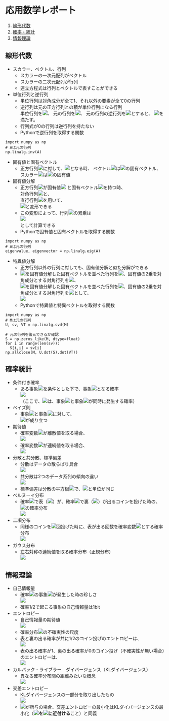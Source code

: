 # 応用数学レポート
1. [線形代数](#線形代数)
2. [確率・統計](#確率統計)
3. [情報理論](#情報理論)

## 線形代数
- スカラー、ベクトル、行列
  - スカラーの一次元配列がベクトル
  - スカラーの二次元配列が行列
  - 連立方程式は行列とベクトルで表すことができる
- 単位行列と逆行列
  - 単位行列は対角成分が全て1、それ以外の要素が全て0の行列
  - 逆行列は元の正方行列との積が単位行列になる行列<br/>
単位行列を<img src="https://latex.codecogs.com/gif.latex?I" />、
元の行列を<img src="https://latex.codecogs.com/gif.latex?A" />、
元の行列の逆行列を<img src="https://latex.codecogs.com/gif.latex?A^{-1}" />とすると、
<img src="https://latex.codecogs.com/gif.latex?AA^{-1}=A^{-1}A=I" />を満たす。
  - 行列式が0の行列は逆行列を持たない
  - Pythonで逆行列を取得する関数
```
import numpy as np
# Aは元の行列
np.linalg.inv(A)
```
- 固有値と固有ベクトル
  - 正方行列<img src="https://latex.codecogs.com/gif.latex?A" />に対して、<img src="https://latex.codecogs.com/gif.latex?Av={\lambda}v" />となる時、
ベクトル<img src="https://latex.codecogs.com/gif.latex?v" />は<img src="https://latex.codecogs.com/gif.latex?A" />の固有ベクトル、
スカラー<img src="https://latex.codecogs.com/gif.latex?\lambda" />は<img src="https://latex.codecogs.com/gif.latex?A" />の固有値
- 固有値分解
  - 正方行列<img src="https://latex.codecogs.com/gif.latex?A" />が固有値<img src="https://latex.codecogs.com/gif.latex?\lambda_1,\lambda_2,\lambda_3,\cdots" />
と固有ベクトル<img src="https://latex.codecogs.com/gif.latex?v_1,v_2,v_3,\cdots" />を持つ時、<br/>
対角行列<img src="https://latex.codecogs.com/gif.latex?\Lambda=\left(\begin{matrix}\lambda_1&&&\\&\lambda_2&&\\&&\lambda_3&\\&&&\ddots\end{matrix}\right)" />と、<br/>
直行行列<img src="https://latex.codecogs.com/gif.latex?V=(v_1\:v_2\:v_3\:\cdots)" />を用いて、<br/>
<img src="https://latex.codecogs.com/gif.latex?A=V\Lambda&space;V^{-1}" />と変形できる
  - この変形によって、行列<img src="https://latex.codecogs.com/gif.latex?A" />の累乗は<br/>
<img src="https://latex.codecogs.com/gif.latex?A^n=V\left(\begin{matrix}\lambda_1^n&&&\\&\lambda_2^n&&\\&&\lambda_3^n&\\&&&\ddots\end{matrix}\right)V^{-1}" /><br/>
として計算できる
  - Pythonで固有値と固有ベクトルを取得する関数
```
import numpy as np
# Aは元の行列
eigenvalue, eigenvector = np.linalg.eig(A)
```
- 特異値分解
  - 正方行列以外の行列に対しても、固有値分解と似た分解ができる
  - <img src="https://latex.codecogs.com/gif.latex?MM^T" />を固有値分解した固有ベクトルを並べた行列を<img src="https://latex.codecogs.com/gif.latex?U" />、固有値の2乗を対角成分とする対角行列を<img src="https://latex.codecogs.com/gif.latex?SS^T" />、<br>
<img src="https://latex.codecogs.com/gif.latex?M^TM" />を固有値分解した固有ベクトルを並べた行列を<img src="https://latex.codecogs.com/gif.latex?V" />、固有値の2乗を対角成分とする対角行列を<img src="https://latex.codecogs.com/gif.latex?S^TS" />として、<br><img src="https://latex.codecogs.com/gif.latex?M=USV^{-1}" />
  - Pythonで特異値と特異ベクトルを取得する関数
```
import numpy as np
# Mは元の行列
U, sv, VT = np.linalg.svd(M)

# 元の行列を復元できるか確認
S = np.zeros_like(M, dtype=float)
for i in range(len(sv)):
  S[i,i] = sv[i]
np.allclose(M, U.dot(S).dot(VT))
```

## 確率統計
- 条件付き確率
  - ある事象<img src="https://latex.codecogs.com/gif.latex?X=x" />を条件とした下で、事象<img src="https://latex.codecogs.com/gif.latex?Y=y" />となる確率<br/>
<img src="https://latex.codecogs.com/gif.latex?P(Y=y\,|\,X=x)=\frac{P(Y=y,\,X=x)}{P(X=x)}" /><br/>
（ここで、<img src="https://latex.codecogs.com/gif.latex?P(Y=y,\,X=x)" />は、事象<img src="https://latex.codecogs.com/gif.latex?X=x" />と事象<img src="https://latex.codecogs.com/gif.latex?Y=y" />が同時に発生する確率）
- ベイズ則
  - 事象<img src="https://latex.codecogs.com/gif.latex?X=x" />と事象<img src="https://latex.codecogs.com/gif.latex?Y=y" />に対して、<br/>
<img src="https://latex.codecogs.com/gif.latex?P(X=x\,|\,Y=y)P(Y=y)=P(Y=y\,|\,X=x)P(X=x)" />が成り立つ
- 期待値
  - 確率変数<img src="https://latex.codecogs.com/gif.latex?X" />が離散値を取る場合、<br/><img src="https://latex.codecogs.com/gif.latex?E[f(X)]=\sum_{k=1}^nf(X=x_k)P(X=x_k)" />
  - 確率変数<img src="https://latex.codecogs.com/gif.latex?X" />が連続値を取る場合、<br/><img src="https://latex.codecogs.com/gif.latex?E[f(X)]=\int&space;f(X=x)P(X=x)dx" />
- 分散と共分散、標準偏差
  - 分散はデータの散らばり具合<br/><img src="https://latex.codecogs.com/gif.latex?\text{Var}\left(f(X)\right)=E\left[\left(f(X)-E[f(X)]\right)^2\right]=E\left[f(X)^2\right]-E[f(X)]^2" />
  - 共分散は2つのデータ系列の傾向の違い<br/><img src=
"https://render.githubusercontent.com/render/math?math=%5Clarge+%5Cdisplaystyle+%5Cbegin%7Balign%2A%7D%0A%5Ctext%7BCov%7D+%5Cleft%28+f%28X%29%2C+%5C%2C+g%28Y%29+%5Cright%29+%26%3D+E+%5Cleft%5B+%5Cleft%28+f%28X%29+-+E%5Bf%28X%29%5D+%5Cright%29+%5Cleft%28+g%28Y%29+-+E%5Bg%28Y%29%5D+%5Cright%29+%5Cright%5D+%5C%5C%0A%26%3D+E+%5Cleft%5B+f%28X%29+g%28Y%29+%5Cright%5D+-+E%5Bf%28X%29%5DE%5Bg%28Y%29%5D%0A%5Cend%7Balign%2A%7D%0A" />
  - 標準偏差は分散の平方根<img src="https://latex.codecogs.com/gif.latex?\sigma(f(X))=\sqrt{\text{Var}(f(X))}" />で、<img src="https://latex.codecogs.com/gif.latex?f(X)" />と単位が同じ
- ベルヌーイ分布
  - 確率<img src="https://latex.codecogs.com/gif.latex?\mu" />で表（<img src="https://latex.codecogs.com/gif.latex?X=1" />）が、確率<img src="https://latex.codecogs.com/gif.latex?1-\mu" />で裏（<img src="https://latex.codecogs.com/gif.latex?X=0" />）が出るコインを投げた時の、<img src="https://latex.codecogs.com/gif.latex?X" />の確率分布<br/><img src="https://latex.codecogs.com/gif.latex?P(X=x|\mu)=\mu^x(1-\mu)^{1-x}" />
- 二項分布
  - 同様のコインを<img src="https://latex.codecogs.com/gif.latex?n" />回投げた時に、表が出る回数を確率変数<img src="https://latex.codecogs.com/gif.latex?X" />とする確率分布<br/><img src="https://latex.codecogs.com/gif.latex?P(X=x|\mu,\,n)=\frac{n!}{x!(n-x)!}\mu^x(1-\mu)^{n-x}" />
- ガウス分布
  - 左右対称の連続値を取る確率分布（正規分布）<br/><img src="https://latex.codecogs.com/gif.latex?p(x;\mu,\sigma^2)=\sqrt{\frac{1}{2\pi\sigma^2}}\exp\left(-\frac{1}{2\sigma^2}(x-\mu)^2\right)" />

## 情報理論
- 自己情報量
  - 確率<img src="https://latex.codecogs.com/gif.latex?P(x)" />の事象<img src="https://latex.codecogs.com/gif.latex?x" />が発生した時の珍しさ<br/><img src="https://latex.codecogs.com/gif.latex?I(x)=-\log_2P(x)" />
  - 確率1/2で起こる事象の自己情報量は1bit
- エントロピー
  - 自己情報量の期待値<br/><img src="https://latex.codecogs.com/gif.latex?H(x)=E[I(x)]=E[-\log_2P(x)]=-\sum\left(P(x)\log_2P(x)\right)" />
  - 確率分布<img src="https://latex.codecogs.com/gif.latex?P(x)" />の不確実性の尺度
  - 表と裏の出る確率が共に1/2のコイン投げのエントロピーは、<br/><img src="https://latex.codecogs.com/gif.latex?H(x)=-\left(\frac{1}{2}\log_2\frac{1}{2}+\frac{1}{2}\log_2\frac{1}{2}\right)=1" />
  - 表の出る確率が1、裏の出る確率が0のコイン投げ（不確実性が無い場合）のエントロピーは、<br/><img src="https://latex.codecogs.com/gif.latex?H(x)=-\left(1\log_21+\lim_{x\to+0}x\log_2x\right)=-\left(0+\lim_{x\to+0}\frac{-x}{\log2}\right)=0" />
- カルバック・ライブラー　ダイバージェンス（KLダイバージェンス）
  - 異なる確率分布間の距離みたいな概念<br/><img src="https://latex.codecogs.com/gif.latex?D_{KL}(P||Q)=E^P\left[\log_2\frac{P(x)}{Q(x)}\right]=\sum&space;P(x)\log_2\frac{P(x)}{Q(x)}" />
- 交差エントロピー
  - KLダイバージェンスの一部分を取り出したもの<br/><img src="https://latex.codecogs.com/gif.latex?H(P,Q)=E^P\left[-\log_2Q(x)\right]=-\sum&space;P(x)\log_2Q(x)=H(P)+D_{KL}(P||Q)" />
  - <img src="https://latex.codecogs.com/gif.latex?P(x)" />が所与の場合、交差エントロピーの最小化はKLダイバージェンスの最小化（**<img src="https://latex.codecogs.com/gif.latex?Q(x)" />を<img src="https://latex.codecogs.com/gif.latex?P(x)" />に近付ける**こと）と同義
